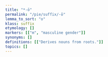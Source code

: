 ```yaml
---
title: "*-ō"
permalink: "/pie/suffix/-ō"
lemma_to_sort: "o"
klass: suffix
etymology: []
markers: [["m", "masculine gender"]]
synonyms: []
definitions: [["Derives nouns from roots."]]
topics: []
---
```

